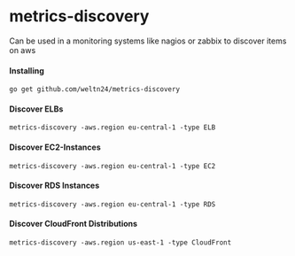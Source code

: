 # metrics-discovery
Can be used in a monitoring systems like nagios or zabbix to discover items on aws 

#### Installing
	go get github.com/weltn24/metrics-discovery

#### Discover ELBs
	
	metrics-discovery -aws.region eu-central-1 -type ELB

#### Discover EC2-Instances

	metrics-discovery -aws.region eu-central-1 -type EC2

#### Discover RDS Instances

	metrics-discovery -aws.region eu-central-1 -type RDS

#### Discover CloudFront Distributions

	metrics-discovery -aws.region us-east-1 -type CloudFront
